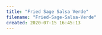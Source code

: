 ```yaml
---
title: "Fried Sage Salsa Verde"
filename: "Fried-Sage-Salsa-Verde"
created: 2020-07-15 16:45:13
---
```

